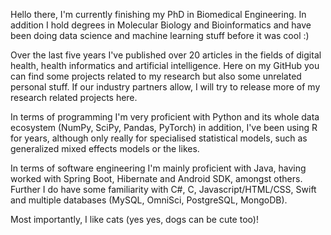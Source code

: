 Hello there, I'm currently finishing my PhD in Biomedical Engineering. In addition I hold degrees in Molecular Biology and Bioinformatics and have been doing data science and machine learning stuff before it was cool :)

Over the last five years I've published over 20 articles in the fields of digital health, health informatics and artificial intelligence.
Here on my GitHub you can find some projects related to my research but also some unrelated personal stuff. 
If our industry partners allow, I will try to release more of my research related projects here.

In terms of programming I'm very proficient with Python and its whole data ecosystem (NumPy, SciPy, Pandas, PyTorch) in addition, I've been using R for years, although only really for specialised statistical models, such as generalized mixed effects models or the likes.

In terms of software engineering I'm mainly proficient with Java, having worked with Spring Boot, Hibernate and Android SDK, amongst others.
Further I do have some familiarity with C#, C, Javascript/HTML/CSS, Swift and multiple databases (MySQL, OmniSci, PostgreSQL, MongoDB). 

Most importantly, I like cats (yes yes, dogs can be cute too)!

<!---
NarayanSchuetz/NarayanSchuetz is a ✨ special ✨ repository because its `README.md` (this file) appears on your GitHub profile.
You can click the Preview link to take a look at your changes.
--->
